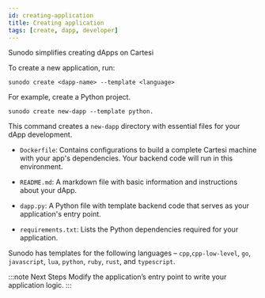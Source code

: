 ```yaml
---
id: creating-application
title: Creating application
tags: [create, dapp, developer]
---
```


Sunodo simplifies creating dApps on Cartesi

To create a new application, run:

```shell
sunodo create <dapp-name> --template <language>
```

For example, create a Python project.

```
sunodo create new-dapp --template python.
```

This command creates a `new-dapp` directory with essential files for your dApp development.

- `Dockerfile`: Contains configurations to build a complete Cartesi machine with your app's dependencies. Your backend code will run in this environment.

- `README.md`: A markdown file with basic information and instructions about your dApp.

- `dapp.py`: A Python file with template backend code that serves as your application's entry point.

- `requirements.txt`: Lists the Python dependencies required for your application.

Sunodo has templates for the following languages – `cpp`,`cpp-low-level`, `go`, `javascript`, `lua`, `python`, `ruby`, `rust`, and `typescript`.

:::note Next Steps
Modify the application’s entry point to write your application logic.
:::
